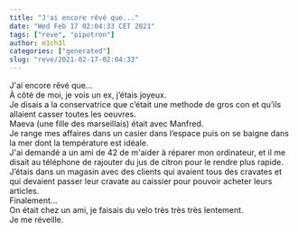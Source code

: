 ```yaml
---
title: "J'ai encore rêvé que..."
date: "Wed Feb 17 02:04:33 CET 2021"
tags: ["reve", "pipotron"]
author: m1ch3l
categories: ["generated"]
slug: "reve/2021-02-17-02:04:33"
---
```


J'ai encore rêvé que...<br>
À côté de moi, je vois un ex, j’étais joyeux.<br>
Je disais a la conservatrice que c’était une methode de gros con et qu’ils allaient casser toutes les oeuvres.<br>
Maeva (une fille des marseillais) était avec Manfred.<br>
Je range mes affaires dans un casier dans l’espace puis on se baigne dans la mer dont la température est idéale.<br>
J'ai demandé a un ami de 42 de m'aider à réparer mon ordinateur, et il me disait au téléphone de rajouter du jus de citron pour le rendre plus rapide.<br>
J’étais dans un magasin avec des clients qui avaient tous des cravates et qui devaient passer leur cravate au caissier pour pouvoir acheter leurs articles.<br>
Finalement...<br>
On était chez un ami, je faisais du velo très très très lentement.<br>
Je me réveille.<br>
